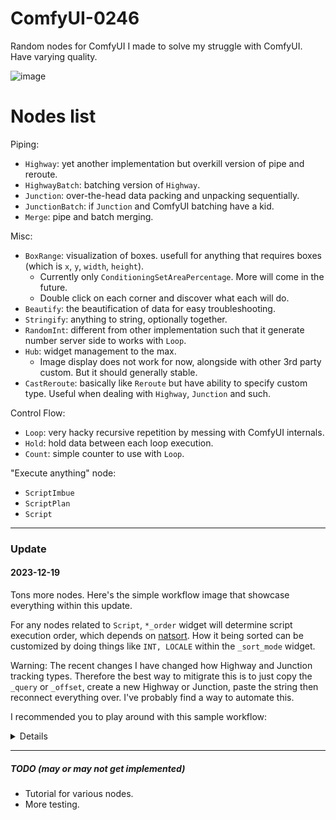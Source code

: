 # ComfyUI-0246
Random nodes for ComfyUI I made to solve my struggle with ComfyUI. Have varying quality.

![image](https://github.com/Trung0246/ComfyUI-0246/assets/11626920/ecd1078a-037a-4ba2-9a0b-440db9bf6cc1)

# Nodes list

Piping:
- `Highway`: yet another implementation but overkill version of pipe and reroute.
- `HighwayBatch`: batching version of `Highway`.
- `Junction`: over-the-head data packing and unpacking sequentially.
- `JunctionBatch`: if `Junction` and ComfyUI batching have a kid.
- `Merge`: pipe and batch merging.

Misc:
- `BoxRange`: visualization of boxes. usefull for anything that requires boxes (which is `x`, `y`, `width`, `height`).
    - Currently only `ConditioningSetAreaPercentage`. More will come in the future.
    - Double click on each corner and discover what each will do.
- `Beautify`: the beautification of data for easy troubleshooting.
- `Stringify`: anything to string, optionally together.
- `RandomInt`: different from other implementation such that it generate number server side to works with `Loop`.
- `Hub`: widget management to the max.
    - Image display does not work for now, alongside with other 3rd party custom. But it should generally stable.
- `CastReroute`: basically like `Reroute` but have ability to specify custom type. Useful when dealing with `Highway`, `Junction` and such.

Control Flow:
- `Loop`: very hacky recursive repetition by messing with ComfyUI internals.
- `Hold`: hold data between each loop execution.
- `Count`: simple counter to use with `Loop`.

"Execute anything" node:
- `ScriptImbue`
- `ScriptPlan`
- `Script`

---

### Update

#### **2023-12-19**

Tons more nodes. Here's the simple workflow image that showcase everything within this update.

For any nodes related to `Script`, `*_order` widget will determine script execution order, which depends on [natsort](https://natsort.readthedocs.io/en/stable/api.html#the-ns-enum). How it being sorted can be customized by doing things like `INT, LOCALE` within the `_sort_mode` widget.

Warning: The recent changes I have changed how Highway and Junction tracking types. Therefore the best way to mitigrate this is to just copy the `_query` or `_offset`, create a new Highway or Junction, paste the string then reconnect everything over. I've probably find a way to automate this.

I recommended you to play around with this sample workflow:

<details>
    <p align="center">
        <img src="https://github.com/Trung0246/ComfyUI-0246/assets/11626920/05d53d43-a707-4c49-bbc9-cbaf98f70cc0">
    </p>
</details>

---

##### TODO (may or may not get implemented)

- Tutorial for various nodes.
- More testing.
